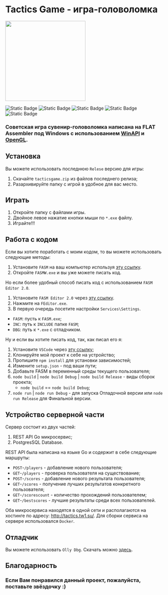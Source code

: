 # Tactics Game - игра-головоломка

<img src="source\favicon.ico" width="250">

![Static Badge](https://img.shields.io/badge/Flat_Assembler-1.73.32-pink)
![Static Badge](https://img.shields.io/badge/OllyDbg-1.10-pink)
![Static Badge](https://img.shields.io/badge/Node_Js-20.18.0-pink)
![Static Badge](https://img.shields.io/badge/npm-10.8.2-pink)
![Static Badge](https://img.shields.io/badge/Go-1.23.2-pink)

<h3>Советская игра сувенир-головоломка написана на FLAT Assembler под Windows с использованием <a href="https://learn.microsoft.com/ru-ru/windows/win32/api/">WinAPI</a> и <a href="https://www.opengl.org/">OpenGL</a>.</h3>

## Установка

Вы можете использовать последнюю `Relese` версию для игры:
1. Скачайте `tacticsgame.zip` из файлов последнего релиза;
2. Разархивируйте папку с игрой в удобное для вас место.

## Играть
1. Откройте папку с файлами игры.
2. Двойное левое нажатие кнопки мыши по `*.exe` файлу.
3. Играйте!!!

## Работа с кодом

Если вы хотите поработать с моим кодом, то вы можете использовать следующие методы:
1. Установите `FASM` на ваш компьютер используя <a href="https://flatassembler.net/download.php">эту ссылку</a>.
2. Откройте `FASMW.exe` и вы уже можете писать код.

Но если более удобный способ писать код с использованием `FASM Editor 2.0`.
1. Установите `FASM Editor 2.0` через <a href="https://fasmworld.ru/instrumenty/fasm-editor-2-0/">эту ссылку</a>.
2. Нажмите на `FEditor.exe`.
3. В первую очередь посетите настройки `Services\Settings`.
  - `FASM`: пусть к `FASM.exe`;
  - `INC`: путь к `INCLUDE` папке `FASM`;
  - `DBG`: путь к `*.exe` с отладчиком.

Ну и если вы хотите писать код, так, как писал его я:
1. Установите `VSCode` через <a href="https://code.visualstudio.com/download">эту ссылку</a>;
2. Клонируйте мой проект к себе на устройство;
3. Пропишите `npm install` для установки зависимостей;
4. Измените `setup.json` - под ваши пути;
5. Добавьте FASM в переменный среды текущего пользователя;
6. `node build` | `node build Debug` | `node build Release` - виды сборок проекта;
    - `node build` == `node build Debug`;
7. `node run` | `node run Debug` - для запуска Отладочной версии или `node run Release` для Финальной версии.

## Устройство серверной части

Сервер состоит из двух частей:
1. REST API Go микросервис;
2. PostgresSQL Database.

REST API была написана на языке Go и содержит в себе следующие маршруты:
- `POST`-`/players` - добавление нового пользователя;                  
- `GET`-`/players` - проверка пользователя на существование;
- `POST`-`/scores` - добавление нового результата пользователя;
- `GET`-`/scores` - получение лучших результатов конкретного пользователя;
- `GET`-`/scorescount` - количество прохождений пользователем;
- `GET`-`/bestscores` - лучшие результаты среди всех пользователей.

Оба микросервиса находятся в одной сети и располагаются на хостинге по адресу: http://tactics.tw1.su/.
Для сборки сервиса на сервере использовался `Docker`.

## Отладчик

Вы можете использовать `Olly Dbg`. Скачать можно <a href="https://www.ollydbg.de/">здесь</a>.

## Благодарность
### Если Вам понравился данный проект, пожалуйста, поставьте звёздочку :)